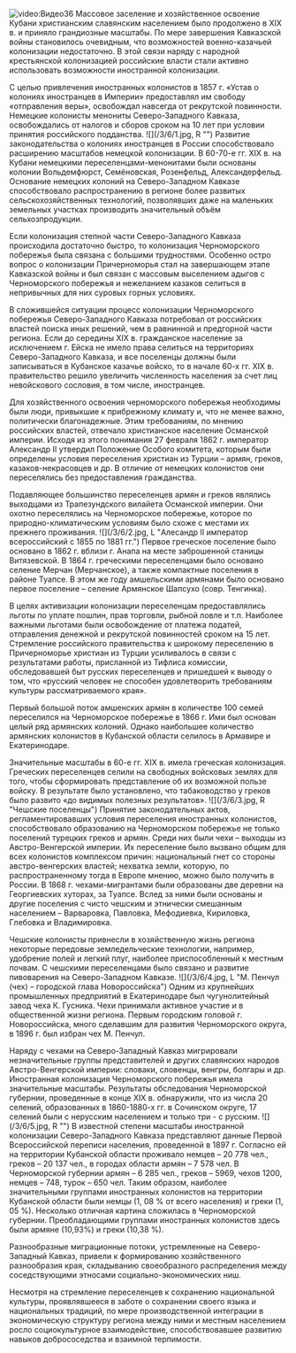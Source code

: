 ![video:Видео36](https://rutube.ru/video/a4328c5ba965bc1390b2e5afa758db4f/ "")
Массовое заселение и хозяйственное освоение Кубани христианским славянским населением было продолжено в ХIХ в. и приняло грандиозные масштабы. По мере завершения Кавказской войны становилось очевидным, что возможностей военно-казачьей колонизации недостаточно. В этой связи наряду с народной крестьянской колонизацией российские власти стали активно использовать возможности иностранной колонизации.

С целью привлечения иностранных колонистов в 1857 г. «Устав о колониях иностранцев в Империи» предоставлял им свободу «отправления веры»,  освобождал навсегда от рекрутской повинности. Немецкие колонисты менониты Северо-Западного Кавказа, освобождались от налогов и сборов сроком на 10 лет  при условии принятия российского подданства. 
![](/3/6/1.jpg, R "")
Развитие законодательства о колониях иностранцев в России способствовало расширению масштабов немецкой колонизации. В 60-70-е гг. ХIХ в. на Кубани немецкими переселенцами-менонитами были основаны колонии Вольдемфюрст, Семёновская, Розенфельд, Александерфельд. Основание немецких колоний на Северо-Западном Кавказе способствовало распространению в регионе более развитых сельскохозяйственных технологий, позволявших даже на маленьких земельных участках производить значительный объём сельхозпродукции. 

Если колонизация степной части Северо-Западного Кавказа происходила достаточно быстро, то колонизация Черноморского побережья была связана с большими трудностями. Особенно остро вопрос о колонизации Причерноморья стал на завершающем этапе Кавказской войны и был связан с массовым выселением адыгов с Черноморского побережья и нежеланием казаков селиться в непривычных для них суровых горных условиях. 

В сложившейся ситуации процесс колонизации Черноморского побережья Северо-Западного Кавказа потребовал от российских властей поиска иных решений, чем в равнинной и предгорной части региона. Если до  середины XIX в. гражданское население за исключением г. Ейска не имело права селиться на территориях Северо-Западного Кавказа, и все поселенцы должны были записываться в Кубанское казачье войско, то в начале 60-х гг. XIX в. правительство решило увеличить численность населения за счет лиц невойскового сословия, в том числе, иностранцев.

Для хозяйственного освоения черноморского побережья необходимы были люди, привыкшие к прибрежному климату и, что не менее важно, политически благонадежные.  Этим требованиям, по мнению российских властей, отвечало христианское население Османской империи. Исходя из этого понимания 27 февраля 1862 г. император Александр II утвердил Положение Особого комитета, которым были определены условия переселения христиан из Турции – армян, греков, казаков-некрасовцев и др. В отличие от немецких колонистов они переселялись без предоставления гражданства. 

Подавляющее большинство переселенцев армян и греков являлись выходцами из Трапезундского вилайета  Османской империи. Они охотно переселялись на Черноморское побережье, которое по природно-климатическим условиям было схоже с местами их прежнего проживания. 
![](/3/6/2.jpg, L "Алесандр II  император всероссийский  с 1855 по 1881 гг.")
Первое греческое поселение было основано в 1862 г. вблизи г. Анапа на месте заброшенной станицы Витязевской. В 1864 г. греческими переселенцами было основано селение Мерчан (Мерчанское), а также компактные поселения в районе Туапсе. В этом же году амшельскими армянами было основано первое поселение – селение Армянское Шапсухо (совр. Тенгинка). 

В целях активизации колонизации переселенцам предоставлялись льготы по уплате пошлин, прав торговли, рыбной ловле и т.п. Наиболее важными льготами были освобождение от платежа податей, отправления денежной и рекрутской повинностей сроком на 15 лет. Стремление российского правительства к широкому переселению в Причерноморье христиан из Турции усиливалось в связи с результатами работы, присланной из Тифлиса комиссии, обследовавшей быт русских переселенцев и пришедшей к выводу о том, что «русский человек не способен удовлетворить требованиям культуры рассматриваемого края».

Первый большой поток амшенских армян в количестве 100 семей переселился на Черноморское побережье в 1866 г. Ими был основан целый ряд армянских колоний. Однако наибольшее количество армянских колонистов в Кубанской области селилось в Армавире и Екатеринодаре. 

Значительные масштабы в 60-е гг. XIX в. имела греческая колонизация. Греческих переселенцев селили на свободных войсковых землях для того, чтобы сформировать представление об их возможной  пользе войску. В результате было установлено, что табаководство у греков было развито «до видимых полезных результатов». 
![](/3/6/3.jpg, R "Чешские поселенцы")
Принятие законодательных актов, регламентировавших условия переселения иностранных колонистов, способствовало образованию на Черноморском побережье не только поселений турецких греков и армян. Среди них были чехи – выходцы из Австро-Венгерской империи. Их переселение было вызвано общим для всех колонистов комплексом причин: национальный гнет со стороны австро-венгерских властей; нехватка земли, которую, по распространенному тогда в Европе мнению, можно было получить в России. В 1868 г. чехами-мигрантами были образованы две деревни на Георгиевских хуторах, за Туапсе. Вслед за ними были основаны и другие поселения с чисто чешским и этнически смешанным населением – Варваровка, Павловка, Мефодиевка, Кириловка, Глебовка и Владимировка. 

Чешские колонисты привнесли в хозяйственную жизнь региона некоторые передовые земледельческие технологии, например, удобрение полей и легкий плуг, наиболее приспособленный к местным почвам. С чешскими переселенцами было связано и развитие пивоварения на Северо-Западном Кавказе.
![](/3/6/4.jpg, L "М. Пенчул (чех) – городской глава Новороссийска")
Одним из крупнейших промышленных предприятий в Екатеринодаре был чугунолитейный завод чеха К. Гусника. Чехи принимали активное участие и в общественной жизни региона. Первым городским головой г. Новороссийска, много сделавшим для развития Черноморского округа, в 1896 г. был избран чех М. Пенчул. 

Наряду с чехами на Северо-Западный Кавказ мигрировали незначительные группы представителей и других славянских народов Австро-Венгерской империи: словаки, словенцы, венгры, болгары и др. 
Иностранная колонизация Черноморского побережья имела значительные масштабы. Результаты обследования Черноморской губернии, проведенные в конце ХIХ в.  обнаружили, что из числа 20 селений, образованных в 1860-1880-х гг. в Сочинском округе, 17 селений были с нерусским населением и только три - с русским. 
![](/3/6/5.jpg, R "")
В известной степени масштабы иностранной колонизации Северо-Западного Кавказа представляют данные Первой Всероссийской переписи населения, проведенной в 1897 г.  Согласно ей на территории Кубанской области проживало  немцев – 20 778 чел., греков – 20 137 чел., в городах области армян – 7 578 чел. В Черноморской губернии армян – 6 285 чел., греков – 5969, чехов 1200, немцев – 748, турок – 650 чел. Таким образом, наиболее значительными группами иностранных колонистов на территории Кубанской области были немцы (1, 08 % от всего населения) и греки (1, 05 %). Несколько отличная картина сложилась в Черноморской губернии. Преобладающими группами иностранных колонистов здесь были армяне (10,93%) и греки (10,38 %).

Разнообразные миграционные потоки, устремленные на Северо-Западный Кавказ, привели к формированию хозяйственного разнообразия края, складыванию  своеобразного распределения между соседствующими этносами  социально-экономических ниш.

Несмотря на стремление переселенцев к сохранению национальной культуры, проявлявшееся в заботе о сохранении своего языка и национальных традиций, по мере производственной интеграции в экономическую структуру региона между ними и местным населением росло социокультурное взаимодействие, способствовавшее развитию навыков добрососедства и взаимной терпимости.
